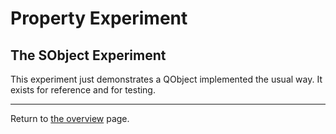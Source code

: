 #  Property Experiment

## The SObject Experiment

This experiment just demonstrates a QObject implemented the usual way.
It exists for reference and for testing.

---

Return to [the overview](../README.md) page.

